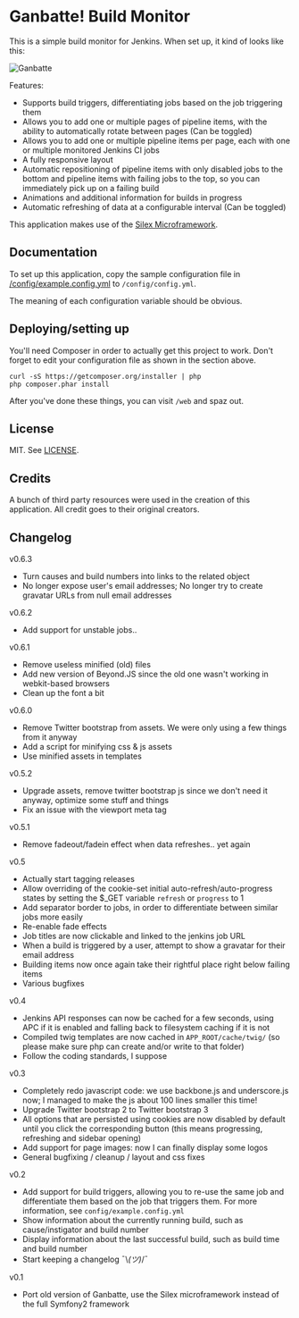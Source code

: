 Ganbatte! Build Monitor
========================

This is a simple build monitor for Jenkins. When set up, it kind of looks like this:

![Ganbatte](https://raw.github.com/kalmanolah/ganbatte/master/screenshot.png)

Features:

- Supports build triggers, differentiating jobs based on the job triggering them
- Allows you to add one or multiple pages of pipeline items, with the ability to automatically rotate between pages (Can be toggled)
- Allows you to add one or multiple pipeline items per page, each with one or multiple monitored Jenkins CI jobs
- A fully responsive layout
- Automatic repositioning of pipeline items with only disabled jobs to the bottom and pipeline items with failing jobs to the top, so you can immediately pick up on a failing build
- Animations and additional information for builds in progress
- Automatic refreshing of data at a configurable interval (Can be toggled)

This application makes use of the [Silex Microframework](http://silex.sensiolabs.org/).

Documentation
-------------

To set up this application, copy the sample configuration file in  [/config/example.config.yml](config/example.config.yml) to `/config/config.yml`.

The meaning of each configuration variable should be obvious.

Deploying/setting up
--------------------

You'll need Composer in order to actually get this project to work. Don't forget to edit your configuration file as shown in the section above.

    curl -sS https://getcomposer.org/installer | php
    php composer.phar install

After you've done these things, you can visit `/web` and spaz out.

License
-------

MIT. See [LICENSE](LICENSE).

Credits
-------

A bunch of third party resources were used in the creation of this application. All credit goes to their original creators.

Changelog
---------

v0.6.3

- Turn causes and build numbers into links to the related object
- No longer expose user's email addresses; No longer try to create gravatar URLs from null email addresses

v0.6.2

- Add support for unstable jobs..

v0.6.1

- Remove useless minified (old) files
- Add new version of Beyond.JS since the old one wasn't working in webkit-based browsers
- Clean up the font a bit

v0.6.0

- Remove Twitter bootstrap from assets. We were only using a few things from it anyway
- Add a script for minifying css & js assets
- Use minified assets in templates

v0.5.2

- Upgrade assets, remove twitter bootstrap js since we don't need it anyway, optimize some stuff and things
- Fix an issue with the viewport meta tag

v0.5.1

- Remove fadeout/fadein effect when data refreshes.. yet again

v0.5

- Actually start tagging releases
- Allow overriding of the cookie-set initial auto-refresh/auto-progress states by setting the $_GET variable `refresh` or `progress` to 1
- Add separator border to jobs, in order to differentiate between similar jobs more easily
- Re-enable fade effects
- Job titles are now clickable and linked to the jenkins job URL
- When a build is triggered by a user, attempt to show a gravatar for their email address
- Building items now once again take their rightful place right below failing items
- Various bugfixes

v0.4

- Jenkins API responses can now be cached for a few seconds, using APC if it is enabled and falling back to filesystem caching if it is not
- Compiled twig templates are now cached in `APP_ROOT/cache/twig/` (so please make sure php can create and/or write to that folder)
- Follow the coding standards, I suppose

v0.3

- Completely redo javascript code: we use backbone.js and underscore.js now; I managed to make the js about 100 lines smaller this time!
- Upgrade Twitter bootstrap 2 to Twitter bootstrap 3
- All options that are persisted using cookies are now disabled by default until you click the corresponding button (this means progressing, refreshing and sidebar opening)
- Add support for page images: now I can finally display some logos
- General bugfixing / cleanup / layout and css fixes

v0.2

- Add support for build triggers, allowing you to re-use the same job and differentiate them based on the job that triggers them. For more information, see `config/example.config.yml`
- Show information about the currently running build, such as cause/instigator and build number
- Display information about the last successful build, such as build time and build number
- Start keeping a changelog ¯\\_(ツ)_/¯

v0.1

- Port old version of Ganbatte, use the Silex microframework instead of the full Symfony2 framework
